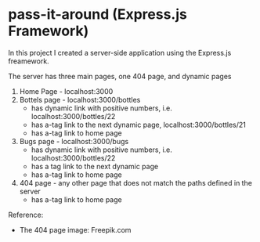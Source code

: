 # pass-it-around (Express.js Framework)

In this project I created a server-side application using the Express.js freamework. 

The server has three main pages, one 404 page, and dynamic pages 

1. Home Page - localhost:3000
1. Bottels page - localhost:3000/bottles
    - has dynamic link with positive numbers, i.e. localhost:3000/bottles/22
    - has a-tag link to the next dynamic page, localhost:3000/bottles/21
    - has a-tag link to home page
2. Bugs page - localhost:3000/bugs
    - has dynamic link with positive numbers, i.e. localhost:3000/bottles/22
    - has a tag link to the next dynamic page
    - has a-tag link to home page
3. 404 page - any other page that does not match the paths defined in the server
    - has a-tag link to home page



Reference: 
- The 404 page image: Freepik.com